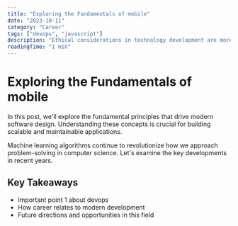 ```yaml
---
title: "Exploring the Fundamentals of mobile"
date: "2023-10-11"
category: "Career"
tags: ["devops", "javascript"]
description: "Ethical considerations in technology development are more important than ever. This article examines some of the critica..."
readingTime: "1 min"
---
```


# Exploring the Fundamentals of mobile

In this post, we'll explore the fundamental principles that drive modern software design. Understanding these concepts is crucial for building scalable and maintainable applications.

Machine learning algorithms continue to revolutionize how we approach problem-solving in computer science. Let's examine the key developments in recent years.

## Key Takeaways

- Important point 1 about devops
- How career relates to modern development
- Future directions and opportunities in this field
